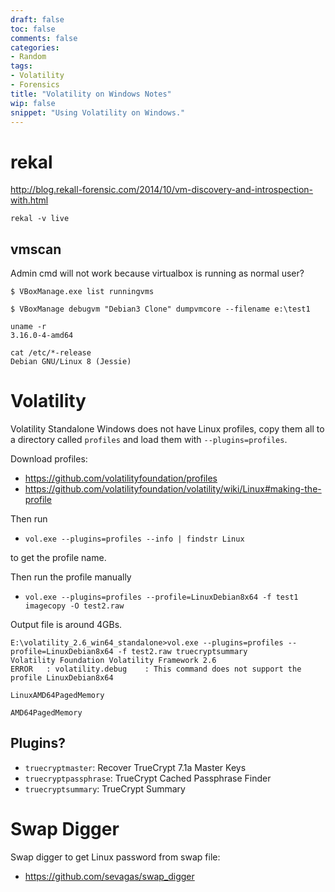```yaml
---
draft: false
toc: false
comments: false
categories:
- Random
tags:
- Volatility
- Forensics
title: "Volatility on Windows Notes"
wip: false
snippet: "Using Volatility on Windows."
---
```


# rekal
http://blog.rekall-forensic.com/2014/10/vm-discovery-and-introspection-with.html

```
rekal -v live
```
## vmscan
Admin cmd will not work because virtualbox is running as normal user?

```
$ VBoxManage.exe list runningvms

$ VBoxManage debugvm "Debian3 Clone" dumpvmcore --filename e:\test1
```

```
uname -r
3.16.0-4-amd64

cat /etc/*-release
Debian GNU/Linux 8 (Jessie)
```

# Volatility
Volatility Standalone Windows does not have Linux profiles, copy them all to a directory called `profiles` and load them with `--plugins=profiles`.

Download profiles:

* https://github.com/volatilityfoundation/profiles
* https://github.com/volatilityfoundation/volatility/wiki/Linux#making-the-profile

Then run

* `vol.exe --plugins=profiles --info | findstr Linux`

to get the profile name.

Then run the profile manually

* `vol.exe --plugins=profiles --profile=LinuxDebian8x64 -f test1 imagecopy -O test2.raw`

Output file is around 4GBs.

```
E:\volatility_2.6_win64_standalone>vol.exe --plugins=profiles --profile=LinuxDebian8x64 -f test2.raw truecryptsummary
Volatility Foundation Volatility Framework 2.6
ERROR   : volatility.debug    : This command does not support the profile LinuxDebian8x64

LinuxAMD64PagedMemory

AMD64PagedMemory
```

## Plugins?

* `truecryptmaster`: Recover TrueCrypt 7.1a Master Keys
* `truecryptpassphrase`: TrueCrypt Cached Passphrase Finder
* `truecryptsummary`: TrueCrypt Summary

# Swap Digger
Swap digger to get Linux password from swap file:

* https://github.com/sevagas/swap_digger